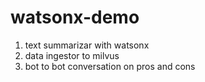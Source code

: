 # watsonx-demo

1. text summarizar with watsonx
2. data ingestor to milvus
3. bot to bot conversation on pros and cons